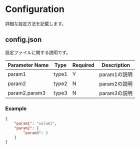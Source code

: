 # Configuration

詳細な設定方法を記載します。


## config.json

設定ファイルに関する説明です。

| Parameter Name | Type | Required | Description |
| -- | -- | -- | -- |
| param1 | type1 | Y | param1の説明 |
| param2 | type2 | N | param2の説明 |
| param2.param3 | type3 | N | param3の説明 |


### Example

```json
{
    "param1": "value1",
    "param2": {
        "param3": 3
    }
}
```